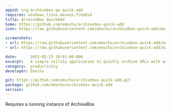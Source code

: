 ```yaml
---
appid: org.archivebox.go-quick-add
requires: windows,linux,darwin,freebsd
title: ArchiveBox QuickAdd
home: https://github.com/emschu/archivebox-quick-add
icon: https://raw.githubusercontent.com/emschu/archivebox-quick-add/main/Icon.png

screenshots:
- url: https://raw.githubusercontent.com/emschu/archivebox-quick-add/main/screenshot1.png
- url: https://raw.githubusercontent.com/emschu/archivebox-quick-add/main/screenshot2.png

date:      2022-02-23 10:01:00-000
excerpt:   A simple utility application to quickly archive URLs with an existing ArchiveBox instance in the background and without interrupting your current work.
category:  productivity
developer: Emschu

git: https://github.com/emschu/archivebox-quick-add.git
package: github.com/emschu/archivebox-quick-add
version: 
---
```


Requires a running instance of ArchiveBox
